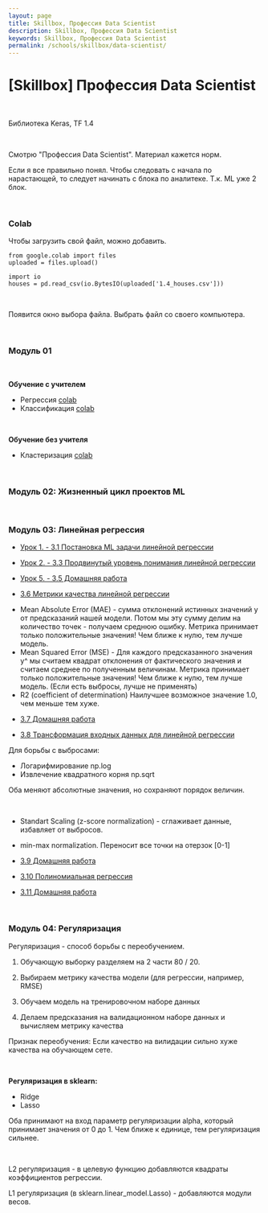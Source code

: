```yaml
---
layout: page
title: Skillbox, Профессия‌ ‌Data‌ ‌Scientist‌
description: Skillbox, Профессия‌ ‌Data‌ ‌Scientist‌
keywords: Skillbox, Профессия‌ ‌Data‌ ‌Scientist‌
permalink: /schools/skillbox/data-scientist/
---
```


# [Skillbox] Профессия‌ ‌Data‌ ‌Scientist‌

<br/>

Библиотека Keras, TF 1.4

<br/>

Смотрю "Профессия‌ ‌Data‌ ‌Scientist‌". Материал кажется норм.

Если я все правильно понял.
Чтобы следовать с начала по нарастающей, то следует начинать с блока по аналитеке.
Т.к. ML уже 2 блок.

<br/>

### Colab

Чтобы загрузить свой файл, можно добавить.

```
from google.colab import files
uploaded = files.upload()

import io
houses = pd.read_csv(io.BytesIO(uploaded['1.4_houses.csv']))
```

<br/>

Появится окно выбора файла. Выбрать файл со своего компьютера.

<br/>

### Модуль 01

<br/>

**Обучение с учителем**

- Регрессия [colab](https://colab.research.google.com/drive/1G1VKsb9FeoukcbrbmqPWFg1WtADnXjQc)
- Классификация [colab](https://colab.research.google.com/drive/19LJapwvlxAmEeDdyVV_7vm6XT1j7k8Dz)

<br/>

**Обучение без учителя**

- Кластеризация [colab](https://colab.research.google.com/drive/1mmsqUUZzB8zFJ0P0-nQZ03KtSQixuOTb)

<br/>

### Модуль 02: Жизненный цикл проектов ML

<br/>

### Модуль 03: Линейная регрессия

- [Урок 1. - 3.1 Постановка ML задачи линейной регрессии](https://colab.research.google.com/drive/1UrIkIl-QrzMPqAY-4G9rl8pMy-OpKwjt)

- [Урок 2. - 3.3 Продвинутый уровень понимания линейной регрессии](https://colab.research.google.com/drive/1FlLpVn217ag8xYOcar_ygOjixxeVPn8A)

- [Урок 5. - 3.5 Домашняя работа](https://colab.research.google.com/drive/1t6tT7t09I5I6nTV0zsMoshZrUSpNyX5w)

- [3.6 Метрики качества линейной регрессии](https://colab.research.google.com/drive/1YQr--K4dNzP5puuQqbFlmvJpsp0dAs9u)

* Mean Absolute Error (MAE) - сумма отклонений истинных значений y от предсказаний нашей модели. Потом мы эту сумму делим на количество точек - получаем среднюю ошибку. Метрика принимает только положительные значения! Чем ближе к нулю, тем лучше модель.
* Mean Squared Error (MSE) - Для каждого предсказанного значения y^ мы считаем квадрат отклонения от фактического значения и считаем среднее по полученным величинам. Метрика принимает только положительные значения! Чем ближе к нулю, тем лучше модель. (Если есть выбросы, лучше не применять)
* R2 (coefficient of determination) Наилучшее возможное значение 1.0, чем меньше тем хуже.

- [3.7 Домашняя работа](https://colab.research.google.com/drive/1m6MlFZLp08G4GQoDe0GxQ1DrqQwRNKra)

- [3.8 Трансформация входных данных для линейной регрессии](https://colab.research.google.com/drive/16PbgL5zxI_pFnHmtAkc-8YQaaTL79bSk)

Для борьбы с выбросами:

- Логарифмирование np.log
- Извлечение квадратного корня np.sqrt

Оба меняют абсолютные значения, но сохраняют порядок величин.

<br/>

- Standart Scaling (z-score normalization) - сглаживает данные, избавляет от выбросов.

- min-max normalization. Переносит все точки на отерзок [0-1]

* [3.9 Домашняя работа](https://colab.research.google.com/drive/10GCnc-xwG_4gcY800hnjw1qwH96P8kN9)

* [3.10 Полиномиальная регрессия](https://colab.research.google.com/drive/1Z63urCFPJ8xntW6kwX0Ui0-xbipD0Nm6)

* [3.11 Домашняя работа](https://colab.research.google.com/drive/1Z63urCFPJ8xntW6kwX0Ui0-xbipD0Nm6)

<br/>

### Модуль 04: Регуляризация

Регуляризация - способ борьбы с переобучением.

1. Обучающую выборку разделяем на 2 части 80 / 20.

2. Выбираем метрику качества модели (для регрессии, например, RMSE)

3. Обучаем модель на тренировочном наборе данных

4. Делаем предсказания на валидационном наборе данных и вычисляем метрику качества

Признак переобучения:
Если качество на вилидации сильно хуже качества на обучающем сете.

<br/>

**Регуляризация в sklearn:**

- Ridge
- Lasso

Оба принимают на вход параметр регуляризации alpha, который принимает значения от 0 до 1. Чем ближе к единице, тем регуляризация сильнее.

<br/>

L2 регуляризация - в целевую функцию добавляются квадраты коэффициентов регрессии.

L1 регуляризация (в sklearn.linear_model.Lasso) - добавляются модули весов.
